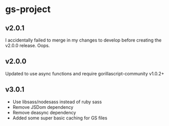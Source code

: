 # gs-project

## v2.0.1

I accidentally failed to merge in my changes to develop before creating the v2.0.0 release. Oops.

## v2.0.0

Updated to use async functions and require gorillascript-community v1.0.2+

## v3.0.1

* Use libsass/nodesass instead of ruby sass
* Remove JSDom dependency
* Remove deasync dependency
* Added some super basic caching for GS files